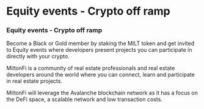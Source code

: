 # Equity events - Crypto off ramp

### Equity events - Crypto off ramp&#x20;

Become a Black or Gold member by staking the MILT token and get invited to Equity events where developers present projects you can participate in directly with your crypto.

MiltonFi is a community of real estate professionals and real estate developers around the world where you can connect, learn and participate in real estate projects.

MiltonFi will leverage the Avalanche blockchain network as it has a focus on the DeFi space, a scalable network and low transaction costs.

